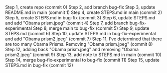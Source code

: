 Step 1, create repo (commit 0)
Step 2, add branch bug-fix
Step 3, update README.md in main (commit 1)
Step 4, create STEPS.md in main (commit 2)
Step 5, create STEPS.md in bug-fix (commit 3)
Step 6, update STEPS.md and add "Obama prism.jpeg" (commit 4)
Step 7, add branch bug-fix-experimental
Step 8, merge main to bug-fix (commit 5)
Step 9, update STEPS.md (commit 6)
Step 10, update STEPS.md in bug-fix-experimental and add "Obama prism2.jpeg" (commit 7)
Step 11, I've determined that there are too many Obama Prisms. Removing "Obama prism.jpeg" (commit 8)
Step 12, adding back "Obama prism.jpeg" and removing "Obama prism2.jpeg" (commit 9)
Step 13, add note to STEPS.md in main (commit 10)
Step 14, merge bug-fix-experimental to bug-fix (commit 11)
Step 15, update STEPS.md in bug-fix (commit 12)